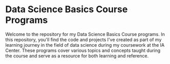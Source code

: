 # Data Science Basics Course Programs

Welcome to the repository for my Data Science Basics Course programs. In this repository, you'll find the code and projects I've created as part of my learning journey in the field of data science during my coursework at the IA Center. These programs cover various topics and concepts taught during the course and serve as a resource for both learning and reference.

